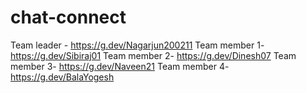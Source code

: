 # chat-connect

Team leader - https://g.dev/Nagarjun200211
Team member 1- https://g.dev/Sibiraj01
Team member 2- https://g.dev/Dinesh07
Team member 3- https://g.dev/Naveen21
Team member 4- https://g.dev/BalaYogesh

